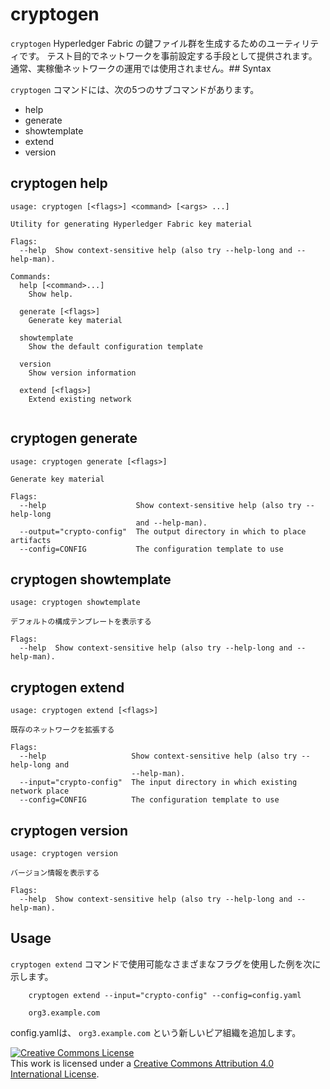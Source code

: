# cryptogen

`cryptogen` Hyperledger Fabric の鍵ファイル群を生成するためのユーティリティです。
テスト目的でネットワークを事前設定する手段として提供されます。
通常、実稼働ネットワークの運用では使用されません。## Syntax

``cryptogen`` コマンドには、次の5つのサブコマンドがあります。

  * help
  * generate
  * showtemplate
  * extend
  * version


## cryptogen help
```
usage: cryptogen [<flags>] <command> [<args> ...]

Utility for generating Hyperledger Fabric key material

Flags:
  --help  Show context-sensitive help (also try --help-long and --help-man).

Commands:
  help [<command>...]
    Show help.

  generate [<flags>]
    Generate key material

  showtemplate
    Show the default configuration template

  version
    Show version information

  extend [<flags>]
    Extend existing network


```


## cryptogen generate
```
usage: cryptogen generate [<flags>]

Generate key material

Flags:
  --help                    Show context-sensitive help (also try --help-long
                            and --help-man).
  --output="crypto-config"  The output directory in which to place artifacts
  --config=CONFIG           The configuration template to use

```


## cryptogen showtemplate
```
usage: cryptogen showtemplate

デフォルトの構成テンプレートを表示する

Flags:
  --help  Show context-sensitive help (also try --help-long and --help-man).

```


## cryptogen extend
```
usage: cryptogen extend [<flags>]

既存のネットワークを拡張する

Flags:
  --help                   Show context-sensitive help (also try --help-long and
                           --help-man).
  --input="crypto-config"  The input directory in which existing network place
  --config=CONFIG          The configuration template to use

```


## cryptogen version
```
usage: cryptogen version

バージョン情報を表示する

Flags:
  --help  Show context-sensitive help (also try --help-long and --help-man).

```

## Usage

``cryptogen extend`` コマンドで使用可能なさまざまなフラグを使用した例を次に示します。

```
    cryptogen extend --input="crypto-config" --config=config.yaml

    org3.example.com
```

config.yamlは、 ``org3.example.com`` という新しいピア組織を追加します。

<a rel="license" href="http://creativecommons.org/licenses/by/4.0/"><img alt="Creative Commons License" style="border-width:0" src="https://i.creativecommons.org/l/by/4.0/88x31.png" /></a><br />This work is licensed under a <a rel="license" href="http://creativecommons.org/licenses/by/4.0/">Creative Commons Attribution 4.0 International License</a>.
